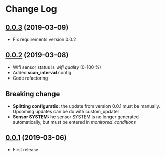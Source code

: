# Change Log

## [0.0.3](https://github.com/marcogazzola/custom_components/tree/0.0.3) (2019-03-09)

- Fix requirements version 0.0.2

## [0.0.2](https://github.com/marcogazzola/custom_components/tree/0.0.2) (2019-03-08)

- Wifi sensor status is _wifi quality_ (0-100 %)
- Added **scan_interval** config
- Code refactoring

## Breaking change

- __Splitting configuratio:__ the update from version 0.0.1 must be manually. Upcoming updates can be do with custom_updater
- __Sensor SYSTEM:__ he sensor SYSTEM is no longer generated automatically, but must be entered in *monitored_conditions*

## [0.0.1](https://github.com/marcogazzola/custom_components/tree/0.0.1) (2019-03-06)

- First release
